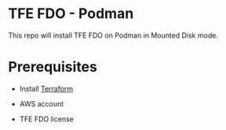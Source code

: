 # TFE FDO - Podman

This repo will install TFE FDO on Podman in Mounted Disk mode.

# Prerequisites
* Install [Terraform](https://developer.hashicorp.com/terraform/tutorials/aws-get-started/install-cli)

* AWS account

* TFE FDO license
